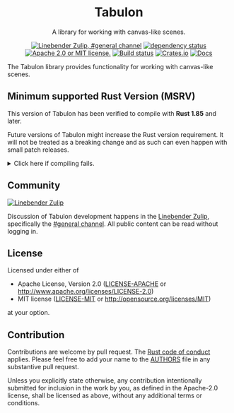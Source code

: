 <div align="center">

# Tabulon

A library for working with canvas-like scenes.

[![Linebender Zulip, #general channel](https://img.shields.io/badge/Linebender-%23general-blue?logo=Zulip)](https://xi.zulipchat.com/#narrow/channel/147921-general)
[![dependency status](https://deps.rs/repo/github/endoli/tabulon/status.svg)](https://deps.rs/repo/github/endoli/tabulon)
[![Apache 2.0 or MIT license.](https://img.shields.io/badge/license-Apache--2.0_OR_MIT-blue.svg)](#license)
[![Build status](https://github.com/endoli/tabulon/workflows/CI/badge.svg)](https://github.com/endoli/tabulon/actions)
[![Crates.io](https://img.shields.io/crates/v/tabulon.svg)](https://crates.io/crates/tabulon)
[![Docs](https://docs.rs/tabulon/badge.svg)](https://docs.rs/tabulon)

</div>

The Tabulon library provides functionality for working with canvas-like scenes.

## Minimum supported Rust Version (MSRV)

This version of Tabulon has been verified to compile with **Rust 1.85** and later.

Future versions of Tabulon might increase the Rust version requirement.
It will not be treated as a breaking change and as such can even happen with small patch releases.

<details>
<summary>Click here if compiling fails.</summary>

As time has passed, some of Tabulon's dependencies could have released versions with a higher Rust requirement.
If you encounter a compilation issue due to a dependency and don't want to upgrade your Rust toolchain, then you could downgrade the dependency.

```sh
# Use the problematic dependency's name and version
cargo update -p package_name --precise 0.1.1
```
</details>

## Community

[![Linebender Zulip](https://img.shields.io/badge/Linebender%20Zulip-%23general-blue?logo=Zulip)](https://xi.zulipchat.com/#narrow/channel/147921-general)

Discussion of Tabulon development happens in the [Linebender Zulip](https://xi.zulipchat.com/), specifically the [#general channel](https://xi.zulipchat.com/#narrow/channel/147921-general).
All public content can be read without logging in.

## License

Licensed under either of

- Apache License, Version 2.0 ([LICENSE-APACHE](LICENSE-APACHE) or <http://www.apache.org/licenses/LICENSE-2.0>)
- MIT license ([LICENSE-MIT](LICENSE-MIT) or <http://opensource.org/licenses/MIT>)

at your option.

## Contribution

Contributions are welcome by pull request. The [Rust code of conduct] applies.
Please feel free to add your name to the [AUTHORS] file in any substantive pull request.

Unless you explicitly state otherwise, any contribution intentionally submitted for inclusion in the work by you, as defined in the Apache-2.0 license, shall be licensed as above, without any additional terms or conditions.

[Rust Code of Conduct]: https://www.rust-lang.org/policies/code-of-conduct
[AUTHORS]: ./AUTHORS
